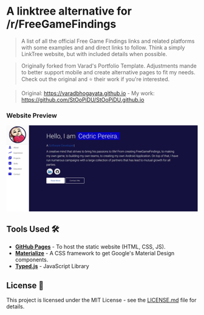 # A linktree alternative for /r/FreeGameFindings
> A list of all the official Free Game Findings links and related platforms with some examples and and direct links to follow. Think a simply LinkTree website, but with included details when possible. 

> Originally forked from Varad's Portfolio Template. Adjustments mande to better support mobile and create alternative pages to fit my needs. Check out the original and :star: their work if you're interested.

> Original: https://varadbhogayata.github.io - My work: https://github.com/StOoPiDU/StOoPiDU.github.io

### Website Preview
<p align="center">
  <kbd>
    <a href="https://freegamefinsings.github.io/" target="_blank"><img src="examples/preview.JPG">
  </a>
  </kbd>
</p>

## Tools Used 🛠️
* [<b>GitHub Pages</b>](https://create-react-app.dev/docs/deployment/#github-pages) - To host the static website (HTML, CSS, JS).
* [<b>Materialize</b>](https://materializecss.com/) - A CSS framework to get Google's Material Design components.
* [<b>Typed.js</b>](https://mattboldt.com/demos/typed-js/) - JavaScript Library

## License 📄
This project is licensed under the MIT License - see the [LICENSE.md](./LICENSE) file for details.
